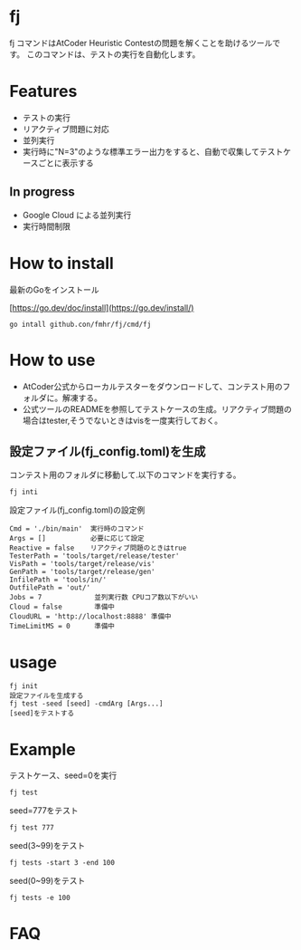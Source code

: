 # fj
fj コマンドはAtCoder Heuristic Contestの問題を解くことを助けるツールです。 このコマンドは、テストの実行を自動化します。
# Features
- テストの実行
- リアクティブ問題に対応
- 並列実行
- 実行時に"N=3"のような標準エラー出力をすると、自動で収集してテストケースごとに表示する
## In progress
- Google Cloud による並列実行
- 実行時間制限
# How to install
最新のGoをインストール

[https://go.dev/doc/install](https://go.dev/install/)
```
go intall github.con/fmhr/fj/cmd/fj
```
# How to use
- AtCoder公式からローカルテスターをダウンロードして、コンテスト用のフォルダに。解凍する。
- 公式ツールのREADMEを参照してテストケースの生成。リアクティブ問題の場合はtester,そうでないときはvisを一度実行しておく。
## 設定ファイル(fj_config.toml)を生成
コンテスト用のフォルダに移動して.以下のコマンドを実行する。
```
fj inti
```
設定ファイル(fj_config.toml)の設定例
```
Cmd = './bin/main'  実行時のコマンド
Args = []           必要に応じて設定
Reactive = false    リアクティブ問題のときはtrue
TesterPath = 'tools/target/release/tester'   
VisPath = 'tools/target/release/vis'
GenPath = 'tools/target/release/gen'
InfilePath = 'tools/in/'
OutfilePath = 'out/'
Jobs = 7             並列実行数 CPUコア数以下がいい
Cloud = false        準備中
CloudURL = 'http://localhost:8888' 準備中
TimeLimitMS = 0      準備中
```

# usage
```
fj init
設定ファイルを生成する
fj test -seed [seed] -cmdArg [Args...]
[seed]をテストする

```
# Example

テストケース、seed=0を実行
```
fj test
```
seed=777をテスト
```
fj test 777
```
seed(3~99)をテスト
```
fj tests -start 3 -end 100
```
seed(0~99)をテスト
```
fj tests -e 100
```

# FAQ
